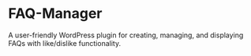 # FAQ-Manager
A user-friendly WordPress plugin for creating, managing, and displaying FAQs with like/dislike functionality.
